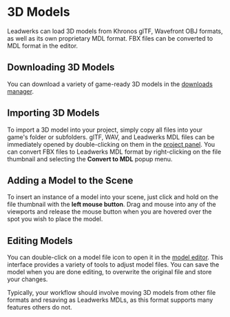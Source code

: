 # 3D Models

Leadwerks can load 3D models from Khronos glTF, Wavefront OBJ formats, as well as its own proprietary MDL format. FBX files can be converted to MDL format in the editor.

## Downloading 3D Models

You can download a variety of game-ready 3D models in the [downloads manager](downloadsmanager.md).

## Importing 3D Models

To import a 3D model into your project, simply copy all files into your game's folder or subfolders. glTF, WAV, and Leadwerks MDL files can be immediately opened by double-clicking on them in the [project panel](assetbrowser). You can convert FBX files to Leadwerks MDL format by right-clicking on the file thumbnail and selecting the **Convert to MDL** popup menu.

## Adding a Model to the Scene

To insert an instance of a model into your scene, just click and hold on the file thumbnail with the **left mouse button**. Drag and mouse into any of the viewports and release the mouse button when you are hovered over the spot you wish to place the model.

## Editing Models

You can double-click on a model file icon to open it in the [model editor](modeleditor.md). This interface provides a variety of tools to adjust model files. You can save the model when you are done editing, to overwrite the original file and store your changes.

Typically, your workflow should involve moving 3D models from other file formats and resaving as Leadwerks MDLs, as this format supports many features others do not.
